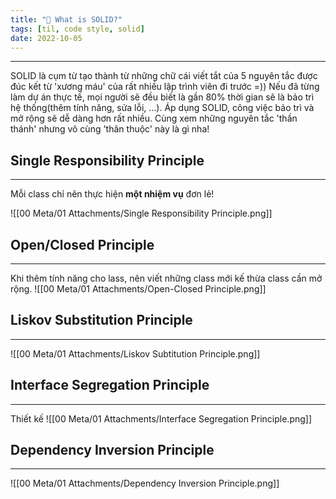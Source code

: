 ```yaml
---
title: "💪 What is SOLID?"
tags: [til, code style, solid]
date: 2022-10-05
---
```


---
SOLID là cụm từ  tạo thành từ những chữ cái viết tắt của 5 nguyên tắc được đúc kết từ 'xương máu' của rất nhiều lập trình viên đi trước =)) Nếu đã từng làm dự án thực tế, mọi người sẽ đều biết là gần 80% thời gian sẽ là bảo trì hệ thống(thêm tính năng, sửa lỗi, ...). Áp dụng SOLID, công việc bảo trì  và mở rộng sẽ dễ dàng hơn rất nhiều. Cùng xem những nguyên tắc 'thần thánh' nhưng vô cùng 'thân thuộc' này là gì nha! 

## Single Responsibility Principle
---
Mỗi class chỉ nên thực hiện **một nhiệm vụ** đơn lẻ!

![[00 Meta/01 Attachments/Single Responsibility Principle.png]]


## Open/Closed Principle
---
Khi thêm tính năng cho lass, nên viết những class mới kế thừa class cần mở rộng.
![[00 Meta/01 Attachments/Open-Closed Principle.png]]

## Liskov Substitution Principle
---

![[00 Meta/01 Attachments/Liskov Subtitution Principle.png]]

## Interface Segregation Principle
---
Thiết kế 
![[00 Meta/01 Attachments/Interface Segregation Principle.png]]


## Dependency Inversion Principle
---

![[00 Meta/01 Attachments/Dependency Inversion Principle.png]]